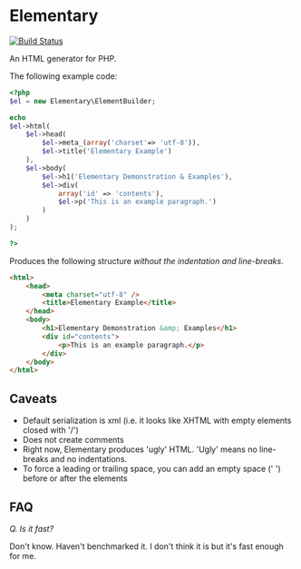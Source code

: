 Elementary
==========

[![Build Status](https://secure.travis-ci.org/asartalo/elementary.png)](http://travis-ci.org/asartalo/elementary)


An HTML generator for PHP.


The following example code:

```php
<?php
$el = new Elementary\ElementBuilder;

echo
$el->html(
    $el->head(
        $el->meta_(array('charset'=> 'utf-8')),
        $el->title('Elementary Example')
    ),
    $el->body(
        $el->h1('Elementary Demonstration & Examples'),
        $el->div(
            array('id' => 'contents'),
            $el->p('This is an example paragraph.')
        )
    )
);

?>
```

Produces the following structure *without the indentation and line-breaks*.

```html
<html>
    <head>
        <meta charset="utf-8" />
        <title>Elementary Example</title>
    </head>
    <body>
        <h1>Elementary Demonstration &amp; Examples</h1>
        <div id="contents">
            <p>This is an example paragraph.</p>
        </div>
    </body>
</html>

```

Caveats
-------

- Default serialization is xml (i.e. it looks like XHTML with empty elements closed with '/')
- Does not create comments
- Right now, Elementary produces 'ugly' HTML. 'Ugly' means no line-breaks and no indentations.
- To force a leading or trailing space, you can add an empty space (' ') before or after the elements


FAQ
---

*Q. Is it fast?*

Don't know. Haven't benchmarked it. I don't think it is but it's fast enough for me.